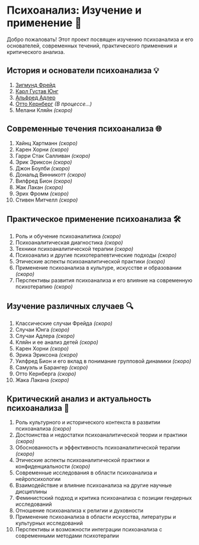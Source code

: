 # Психоанализ: Изучение и применение 🧠

Добро пожаловать! Этот проект посвящен изучению психоанализа и его основателей, современных течений, практического применения и критического анализа.

## История и основатели психоанализа 💡

1. [Зигмунд Фрейд](1_freud.md)
2. [Карл Густав Юнг](2_jung.md)
3. [Альфред Адлер](3_adler.md)
4. [Отто Кернберг](4_kernberg.md) _(В процессе...)_
5. Мелани Кляйн _(скоро)_

## Современные течения психоанализа 🌐

1. Хайнц Хартманн _(скоро)_
2. Карен Хорни _(скоро)_
3. Гарри Стак Салливан _(скоро)_
4. Эрик Эриксон _(скоро)_
5. Джон Боулби _(скоро)_
6. Дональд Винникотт _(скоро)_
7. Вилфред Бион _(скоро)_
8. Жак Лакан _(скоро)_
9. Эрих Фромм _(скоро)_
10. Стивен Митчелл _(скоро)_

## Практическое применение психоанализа 🛠️

1. Роль и обучение психоаналитика _(скоро)_
2. Психоаналитическая диагностика _(скоро)_
3. Техники психоаналитической терапии _(скоро)_
4. Психоанализ и другие психотерапевтические подходы _(скоро)_
5. Этические аспекты психоаналитической практики _(скоро)_
6. Применение психоанализа в культуре, искусстве и образовании _(скоро)_
7. Перспективы развития психоанализа и его влияние на современную психотерапию _(скоро)_

## Изучение различных случаев 🔍

1. Классические случаи Фрейда _(скоро)_
2. Случаи Юнга _(скоро)_
3. Случаи Адлера _(скоро)_
4. Кляйн и ее анализ детей _(скоро)_
5. Карен Хорни _(скоро)_
6. Эрика Эриксона _(скоро)_
7. Уилфред Бион и его вклад в понимание групповой динамики _(скоро)_
8. Самуэль и Барангер _(скоро)_
9. Отто Кернберга _(скоро)_
10. Жака Лакана _(скоро)_

## Критический анализ и актуальность психоанализа 📝

1. Роль культурного и исторического контекста в развитии психоанализа _(скоро)_
2. Достоинства и недостатки психоаналитической теории и практики _(скоро)_
3. Обоснованность и эффективность психоаналитической терапии _(скоро)_
4. Этические аспекты психоаналитической практики и конфиденциальности _(скоро)_
5. Современные исследования в области психоанализа и нейропсихологии
6. Взаимодействие и влияние психоанализа на другие научные дисциплины
7. Феминистский подход и критика психоанализа с позиции гендерных исследований
8. Отношение психоанализа к религии и духовности
9. Применение психоанализа в области искусства, литературы и культурных исследований
10. Перспективы и возможности интеграции психоанализа с современными методами психотерапии